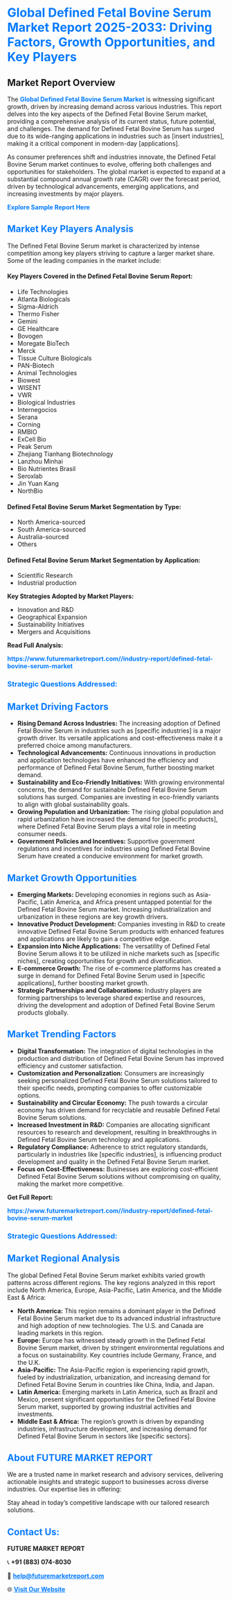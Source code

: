 <h1 style="color: #007BFF;">Global Defined Fetal Bovine Serum Market Report 2025-2033: Driving Factors, Growth Opportunities, and Key Players</h1>

<section id="overview">
<h2>Market Report Overview</h2>
<p>The <a href="https://www.futuremarketreport.com//industry-report/defined-fetal-bovine-serum-market" style="color: #007BFF; text-decoration: none;"><strong>Global Defined Fetal Bovine Serum Market</strong></a> is witnessing significant growth, driven by increasing demand across various industries. This report delves into the key aspects of the Defined Fetal Bovine Serum market, providing a comprehensive analysis of its current status, future potential, and challenges. The demand for Defined Fetal Bovine Serum has surged due to its wide-ranging applications in industries such as [insert industries], making it a critical component in modern-day [applications].</p>
<p>As consumer preferences shift and industries innovate, the Defined Fetal Bovine Serum market continues to evolve, offering both challenges and opportunities for stakeholders. The global market is expected to expand at a substantial compound annual growth rate (CAGR) over the forecast period, driven by technological advancements, emerging applications, and increasing investments by major players.</p>
</section>

<section id="overview">
<p><a href="https://www.futuremarketreport.com//request-sample/reportId=64637" style="color: #007BFF; text-decoration: none;"><strong>Explore Sample Report Here</strong></a></p>
</section>

<section id="key-players">
<h2 style="color: #007BFF;">Market Key Players Analysis</h2>
<p>The Defined Fetal Bovine Serum market is characterized by intense competition among key players striving to capture a larger market share. Some of the leading companies in the market include:</p>
<h4>Key Players Covered in the Defined Fetal Bovine Serum Report:</h4>
<ul><li>Life Technologies</li><li>Atlanta Biologicals</li><li>Sigma-Aldrich</li><li>Thermo Fisher</li><li>Gemini</li><li>GE Healthcare</li><li>Bovogen</li><li>Moregate BioTech</li><li>Merck</li><li>Tissue Culture Biologicals</li><li>PAN-Biotech</li><li>Animal Technologies</li><li>Biowest</li><li>WISENT</li><li>VWR</li><li>Biological Industries</li><li>Internegocios</li><li>Serana</li><li>Corning</li><li>RMBIO</li><li>ExCell Bio</li><li>Peak Serum</li><li>Zhejiang Tianhang Biotechnology</li><li>Lanzhou Minhai</li><li>Bio Nutrientes Brasil</li><li>Seroxlab</li><li>Jin Yuan Kang</li><li>NorthBio</li></ul>
<h4>Defined Fetal Bovine Serum Market Segmentation by Type:</h4>
<ul><li>North America-sourced</li><li>South America-sourced</li><li>Australia-sourced</li><li>Others</li></ul>

<h4>Defined Fetal Bovine Serum Market Segmentation by Application:</h4>
<ul><li>Scientific Research</li><li>Industrial production</li></ul>
<p><strong>Key Strategies Adopted by Market Players:</strong></p>
<ul>
<li>Innovation and R&D</li>
<li>Geographical Expansion</li>
<li>Sustainability Initiatives</li>
<li>Mergers and Acquisitions</li>
</ul>
</section>

<section>
<p><strong>Read Full Analysis: </strong></p><a href="https://www.futuremarketreport.com//industry-report/defined-fetal-bovine-serum-market" style="color: #007BFF; text-decoration: none;"><strong>https://www.futuremarketreport.com//industry-report/defined-fetal-bovine-serum-market</strong></a>
<h3 style="color: #007BFF;">Strategic Questions Addressed:</h3>
</section>

<section id="driving-factors">
<h2 style="color: #007BFF;">Market Driving Factors</h2>
<ul>
<li><strong>Rising Demand Across Industries:</strong> The increasing adoption of Defined Fetal Bovine Serum in industries such as [specific industries] is a major growth driver. Its versatile applications and cost-effectiveness make it a preferred choice among manufacturers.</li>
<li><strong>Technological Advancements:</strong> Continuous innovations in production and application technologies have enhanced the efficiency and performance of Defined Fetal Bovine Serum, further boosting market demand.</li>
<li><strong>Sustainability and Eco-Friendly Initiatives:</strong> With growing environmental concerns, the demand for sustainable Defined Fetal Bovine Serum solutions has surged. Companies are investing in eco-friendly variants to align with global sustainability goals.</li>
<li><strong>Growing Population and Urbanization:</strong> The rising global population and rapid urbanization have increased the demand for [specific products], where Defined Fetal Bovine Serum plays a vital role in meeting consumer needs.</li>
<li><strong>Government Policies and Incentives:</strong> Supportive government regulations and incentives for industries using Defined Fetal Bovine Serum have created a conducive environment for market growth.</li>
</ul>
</section>

<section id="growth-opportunities">
<h2 style="color: #007BFF;">Market Growth Opportunities</h2>
<ul>
<li><strong>Emerging Markets:</strong> Developing economies in regions such as Asia-Pacific, Latin America, and Africa present untapped potential for the Defined Fetal Bovine Serum market. Increasing industrialization and urbanization in these regions are key growth drivers.</li>
<li><strong>Innovative Product Development:</strong> Companies investing in R&D to create innovative Defined Fetal Bovine Serum products with enhanced features and applications are likely to gain a competitive edge.</li>
<li><strong>Expansion into Niche Applications:</strong> The versatility of Defined Fetal Bovine Serum allows it to be utilized in niche markets such as [specific niches], creating opportunities for growth and diversification.</li>
<li><strong>E-commerce Growth:</strong> The rise of e-commerce platforms has created a surge in demand for Defined Fetal Bovine Serum used in [specific applications], further boosting market growth.</li>
<li><strong>Strategic Partnerships and Collaborations:</strong> Industry players are forming partnerships to leverage shared expertise and resources, driving the development and adoption of Defined Fetal Bovine Serum products globally.</li>
</ul>
</section>

<section id="trending-factors">
<h2 style="color: #007BFF;">Market Trending Factors</h2>
<ul>
<li><strong>Digital Transformation:</strong> The integration of digital technologies in the production and distribution of Defined Fetal Bovine Serum has improved efficiency and customer satisfaction.</li>
<li><strong>Customization and Personalization:</strong> Consumers are increasingly seeking personalized Defined Fetal Bovine Serum solutions tailored to their specific needs, prompting companies to offer customizable options.</li>
<li><strong>Sustainability and Circular Economy:</strong> The push towards a circular economy has driven demand for recyclable and reusable Defined Fetal Bovine Serum solutions.</li>
<li><strong>Increased Investment in R&D:</strong> Companies are allocating significant resources to research and development, resulting in breakthroughs in Defined Fetal Bovine Serum technology and applications.</li>
<li><strong>Regulatory Compliance:</strong> Adherence to strict regulatory standards, particularly in industries like [specific industries], is influencing product development and quality in the Defined Fetal Bovine Serum market.</li>
<li><strong>Focus on Cost-Effectiveness:</strong> Businesses are exploring cost-efficient Defined Fetal Bovine Serum solutions without compromising on quality, making the market more competitive.</li>
</ul>
</section>

<section>
<p><strong>Get Full Report: </strong></p><a href="https://www.futuremarketreport.com//industry-report/defined-fetal-bovine-serum-market" style="color: #007BFF; text-decoration: none;"><strong>https://www.futuremarketreport.com//industry-report/defined-fetal-bovine-serum-market</strong></a>
<h3 style="color: #007BFF;">Strategic Questions Addressed:</h3>
</section>


<section id="regional-analysis">
<h2 style="color: #007BFF;">Market Regional Analysis</h2>
<p>The global Defined Fetal Bovine Serum market exhibits varied growth patterns across different regions. The key regions analyzed in this report include North America, Europe, Asia-Pacific, Latin America, and the Middle East & Africa:</p>
<ul>
<li><strong>North America:</strong> This region remains a dominant player in the Defined Fetal Bovine Serum market due to its advanced industrial infrastructure and high adoption of new technologies. The U.S. and Canada are leading markets in this region.</li>
<li><strong>Europe:</strong> Europe has witnessed steady growth in the Defined Fetal Bovine Serum market, driven by stringent environmental regulations and a focus on sustainability. Key countries include Germany, France, and the U.K.</li>
<li><strong>Asia-Pacific:</strong> The Asia-Pacific region is experiencing rapid growth, fueled by industrialization, urbanization, and increasing demand for Defined Fetal Bovine Serum in countries like China, India, and Japan.</li>
<li><strong>Latin America:</strong> Emerging markets in Latin America, such as Brazil and Mexico, present significant opportunities for the Defined Fetal Bovine Serum market, supported by growing industrial activities and investments.</li>
<li><strong>Middle East & Africa:</strong> The region’s growth is driven by expanding industries, infrastructure development, and increasing demand for Defined Fetal Bovine Serum in sectors like [specific sectors].</li>
</ul>
</section>

<footer>
<h2 style="color: #007BFF;">About FUTURE MARKET REPORT</h2>
<p>We are a trusted name in market research and advisory services, delivering actionable insights and strategic support to businesses across diverse industries. Our expertise lies in offering:</p>

<p>Stay ahead in today’s competitive landscape with our tailored research solutions.</p>

<h2 style="color: #007BFF;">Contact Us:</h2>
<p><strong>FUTURE MARKET REPORT</strong></p>
<p>📞 <strong>+91 (883) 074-8030</strong></p>
<p>📧 <strong><a href="mailto:help@futuremarketreport.com" style="color: #007BFF;">help@futuremarketreport.com</a></strong></p>
<p>🌐 <strong><a href="https://www.futuremarketreport.com/" style="color: #007BFF;">Visit Our Website</a></strong></p>
</footer>